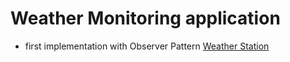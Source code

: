 # Weather Monitoring application

- first implementation with Observer Pattern [Weather Station](WeatherStation)
